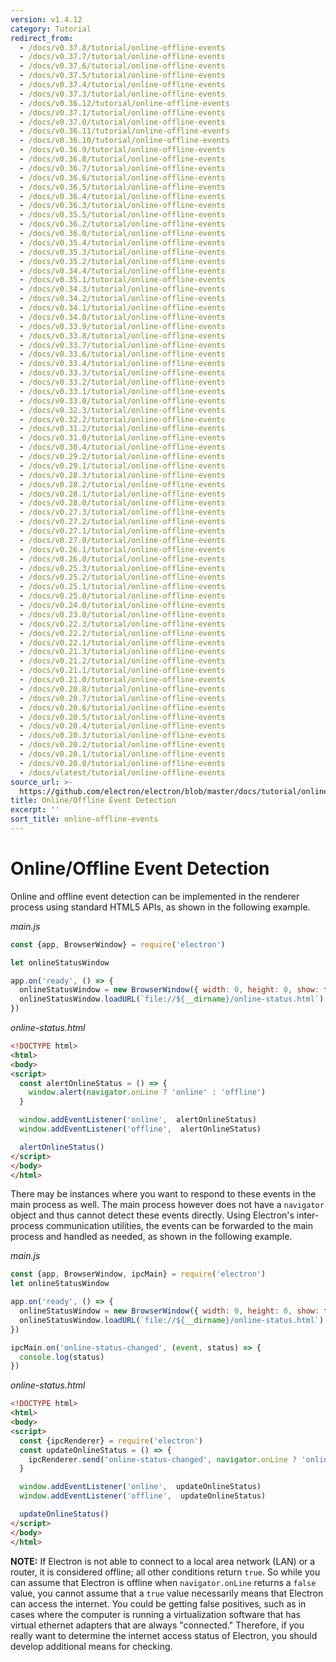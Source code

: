 ```yaml
---
version: v1.4.12
category: Tutorial
redirect_from:
  - /docs/v0.37.8/tutorial/online-offline-events
  - /docs/v0.37.7/tutorial/online-offline-events
  - /docs/v0.37.6/tutorial/online-offline-events
  - /docs/v0.37.5/tutorial/online-offline-events
  - /docs/v0.37.4/tutorial/online-offline-events
  - /docs/v0.37.3/tutorial/online-offline-events
  - /docs/v0.36.12/tutorial/online-offline-events
  - /docs/v0.37.1/tutorial/online-offline-events
  - /docs/v0.37.0/tutorial/online-offline-events
  - /docs/v0.36.11/tutorial/online-offline-events
  - /docs/v0.36.10/tutorial/online-offline-events
  - /docs/v0.36.9/tutorial/online-offline-events
  - /docs/v0.36.8/tutorial/online-offline-events
  - /docs/v0.36.7/tutorial/online-offline-events
  - /docs/v0.36.6/tutorial/online-offline-events
  - /docs/v0.36.5/tutorial/online-offline-events
  - /docs/v0.36.4/tutorial/online-offline-events
  - /docs/v0.36.3/tutorial/online-offline-events
  - /docs/v0.35.5/tutorial/online-offline-events
  - /docs/v0.36.2/tutorial/online-offline-events
  - /docs/v0.36.0/tutorial/online-offline-events
  - /docs/v0.35.4/tutorial/online-offline-events
  - /docs/v0.35.3/tutorial/online-offline-events
  - /docs/v0.35.2/tutorial/online-offline-events
  - /docs/v0.34.4/tutorial/online-offline-events
  - /docs/v0.35.1/tutorial/online-offline-events
  - /docs/v0.34.3/tutorial/online-offline-events
  - /docs/v0.34.2/tutorial/online-offline-events
  - /docs/v0.34.1/tutorial/online-offline-events
  - /docs/v0.34.0/tutorial/online-offline-events
  - /docs/v0.33.9/tutorial/online-offline-events
  - /docs/v0.33.8/tutorial/online-offline-events
  - /docs/v0.33.7/tutorial/online-offline-events
  - /docs/v0.33.6/tutorial/online-offline-events
  - /docs/v0.33.4/tutorial/online-offline-events
  - /docs/v0.33.3/tutorial/online-offline-events
  - /docs/v0.33.2/tutorial/online-offline-events
  - /docs/v0.33.1/tutorial/online-offline-events
  - /docs/v0.33.0/tutorial/online-offline-events
  - /docs/v0.32.3/tutorial/online-offline-events
  - /docs/v0.32.2/tutorial/online-offline-events
  - /docs/v0.31.2/tutorial/online-offline-events
  - /docs/v0.31.0/tutorial/online-offline-events
  - /docs/v0.30.4/tutorial/online-offline-events
  - /docs/v0.29.2/tutorial/online-offline-events
  - /docs/v0.29.1/tutorial/online-offline-events
  - /docs/v0.28.3/tutorial/online-offline-events
  - /docs/v0.28.2/tutorial/online-offline-events
  - /docs/v0.28.1/tutorial/online-offline-events
  - /docs/v0.28.0/tutorial/online-offline-events
  - /docs/v0.27.3/tutorial/online-offline-events
  - /docs/v0.27.2/tutorial/online-offline-events
  - /docs/v0.27.1/tutorial/online-offline-events
  - /docs/v0.27.0/tutorial/online-offline-events
  - /docs/v0.26.1/tutorial/online-offline-events
  - /docs/v0.26.0/tutorial/online-offline-events
  - /docs/v0.25.3/tutorial/online-offline-events
  - /docs/v0.25.2/tutorial/online-offline-events
  - /docs/v0.25.1/tutorial/online-offline-events
  - /docs/v0.25.0/tutorial/online-offline-events
  - /docs/v0.24.0/tutorial/online-offline-events
  - /docs/v0.23.0/tutorial/online-offline-events
  - /docs/v0.22.3/tutorial/online-offline-events
  - /docs/v0.22.2/tutorial/online-offline-events
  - /docs/v0.22.1/tutorial/online-offline-events
  - /docs/v0.21.3/tutorial/online-offline-events
  - /docs/v0.21.2/tutorial/online-offline-events
  - /docs/v0.21.1/tutorial/online-offline-events
  - /docs/v0.21.0/tutorial/online-offline-events
  - /docs/v0.20.8/tutorial/online-offline-events
  - /docs/v0.20.7/tutorial/online-offline-events
  - /docs/v0.20.6/tutorial/online-offline-events
  - /docs/v0.20.5/tutorial/online-offline-events
  - /docs/v0.20.4/tutorial/online-offline-events
  - /docs/v0.20.3/tutorial/online-offline-events
  - /docs/v0.20.2/tutorial/online-offline-events
  - /docs/v0.20.1/tutorial/online-offline-events
  - /docs/v0.20.0/tutorial/online-offline-events
  - /docs/vlatest/tutorial/online-offline-events
source_url: >-
  https://github.com/electron/electron/blob/master/docs/tutorial/online-offline-events.md
title: Online/Offline Event Detection
excerpt: ''
sort_title: online-offline-events
---
```

# Online/Offline Event Detection

Online and offline event detection can be implemented in the renderer process using standard HTML5 APIs, as shown in the following example.

_main.js_

```javascript
const {app, BrowserWindow} = require('electron')

let onlineStatusWindow

app.on('ready', () => {
  onlineStatusWindow = new BrowserWindow({ width: 0, height: 0, show: false })
  onlineStatusWindow.loadURL(`file://${__dirname}/online-status.html`)
})
```

_online-status.html_

```html
<!DOCTYPE html>
<html>
<body>
<script>
  const alertOnlineStatus = () => {
    window.alert(navigator.onLine ? 'online' : 'offline')
  }

  window.addEventListener('online',  alertOnlineStatus)
  window.addEventListener('offline',  alertOnlineStatus)

  alertOnlineStatus()
</script>
</body>
</html>
```

There may be instances where you want to respond to these events in the main process as well. The main process however does not have a `navigator` object and thus cannot detect these events directly. Using Electron's inter-process communication utilities, the events can be forwarded to the main process and handled as needed, as shown in the following example.

_main.js_

```javascript
const {app, BrowserWindow, ipcMain} = require('electron')
let onlineStatusWindow

app.on('ready', () => {
  onlineStatusWindow = new BrowserWindow({ width: 0, height: 0, show: false })
  onlineStatusWindow.loadURL(`file://${__dirname}/online-status.html`)
})

ipcMain.on('online-status-changed', (event, status) => {
  console.log(status)
})
```

_online-status.html_

```html
<!DOCTYPE html>
<html>
<body>
<script>
  const {ipcRenderer} = require('electron')
  const updateOnlineStatus = () => {
    ipcRenderer.send('online-status-changed', navigator.onLine ? 'online' : 'offline')
  }

  window.addEventListener('online',  updateOnlineStatus)
  window.addEventListener('offline',  updateOnlineStatus)

  updateOnlineStatus()
</script>
</body>
</html>
```

**NOTE:** If Electron is not able to connect to a local area network (LAN) or a router, it is considered offline; all other conditions return `true`. So while you can assume that Electron is offline when `navigator.onLine` returns a `false` value, you cannot assume that a `true` value necessarily means that Electron can access the internet. You could be getting false positives, such as in cases where the computer is running a virtualization software that has virtual ethernet adapters that are always "connected." Therefore, if you really want to determine the internet access status of Electron, you should develop additional means for checking.
